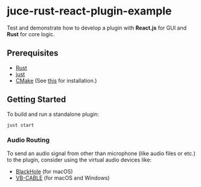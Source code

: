 # juce-rust-react-plugin-example

Test and demonstrate how to develop a plugin with **React.js** for GUI and **Rust** for core logic.

## Prerequisites

- [Rust](https://www.rust-lang.org/tools/install)
- [just](https://github.com/casey/just#installation)
- [CMake](https://cmake.org/download) (See [this](https://cgold.readthedocs.io/en/latest/first-step/installation.html) for installation.)

## Getting Started

To build and run a standalone plugin:

```shell
just start
```

### Audio Routing

To send an audio signal from other than microphone (like audio files or etc.) to the plugin, consider using the virtual audio devices like:

- [BlackHole](https://github.com/ExistentialAudio/BlackHole) (for macOS)
- [VB-CABLE](https://vb-audio.com/Cable) (for macOS and Windows)
